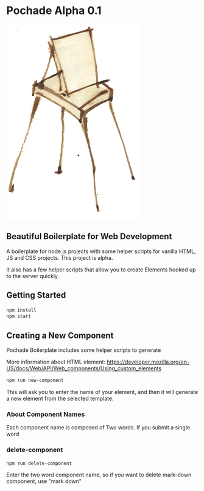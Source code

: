# Pochade Alpha 0.1

![alt text](/pochade.png)
## Beautiful Boilerplate for Web Development

A boilerplate for node.js projects with some helper scripts for vanilla HTML, JS and CSS projects. This project is alpha. 

It also has a few helper scripts that allow you to create Elements hooked up to the server quickly. 

## Getting Started

```sh
npm install
npm start
```

## Creating a New Component

Pochade Boilerplate includes some helper scripts to generate 

More information about HTML element: https://developer.mozilla.org/en-US/docs/Web/API/Web_components/Using_custom_elements

```sh
npm run new-component
```

This will ask you to enter the name of your element, and then it will generate a new element from the selected template.

### About Component Names

Each component name is composed of Two words. If you submit a single word 


### delete-component

```sh
npm run delete-component
```

Enter the two word component name, so if you want to delete mark-down component, use "mark down"



